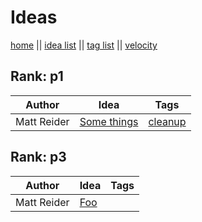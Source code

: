 # Ideas

[home](index.md) || [idea list](ideas.md) || [tag list](tags.md) || [velocity](velocity.md)

## Rank: p1

| Author | Idea | Tags |
|---|---|---|
| Matt Reider | [Some things](ideas/some-things.md) | [cleanup](tags/cleanup.md) |

## Rank: p3

| Author | Idea | Tags |
|---|---|---|
| Matt Reider | [Foo](ideas/foo) |  |
